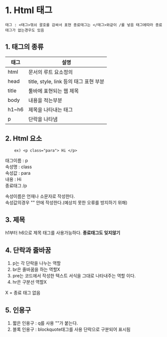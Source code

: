 # 1. Html 태그

    태그 : <태그>꺾쇠 괄호를 감싸서 표현 종료태그는 </태그>와같이 /를 넣음 태그에따라 종료태그가 없는경우도 있음 

## 1. 태그의 종류

|태그|설명|
|---|---|
|html|문서의 루트 요소정의|
|head|title, style, link 등의 태그 표현 부분|
|title|툴바에 표현되는 웹 제목|
|body|내용을 적는부분|
|h1~h6|제목을 나타내는 태그|
|p|단락을 나타냄|


## 2. Html 요소


        ex) <p class="para"> Hi </p>

태그이름 : p   
속성명 : class   
속성값 : para   
내용 : Hi   
종료태그 /p   
 
     
속성이름은 언재나 소문자로 작성한다.   
속성값의경우 "" 안에 작성한다.(예상치 못한 오류를 방지하기 위해)       


## 3. 제목

h1부터 h6으로 제목 태그를 사용가능하다.
**종료태그도 잊지않기**

## 4. 단락과 줄바꿈

1. p는 각 단락을 나누는 역할      
2. br은 줄바꿈을 하는 역할X      
3. pre는 코드에서 작성한 텍스트 서식을 그대로 나타내주는 역할 이다.
4. hr은 구분선 역할X

X = 종료 태그 없음

## 5. 인용구

1. 짧은 인용구 : q를 사용 ""가 붙는다.     
2. 블록 인용구 : blockquote태그를 사용 단락으로 구분되어 표시됨      


